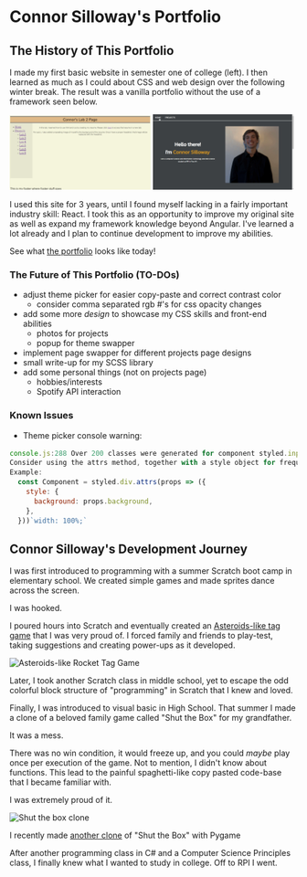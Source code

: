 # Connor Silloway's Portfolio
## The History of This Portfolio
I made my first basic website in semester one of college (left). I then learned as much as I could about CSS and web design over the following winter break. The result was a vanilla portfolio without the use of a framework seen below.
<p float="left">
  <img src="https://github.com/Cosillow/Personal-Website/blob/master/vite-personal-website/public/iit-labs.png?raw=true" width="49%" />
  <img src="https://github.com/Cosillow/Personal-Website/blob/master/vite-personal-website/public/old-portfolio.gif?raw=true" width="49%" /> 
</p>

I used this site for 3 years, until I found myself lacking in a fairly important industry skill: React. I took this as an opportunity to improve my original site as well as expand my framework knowledge beyond Angular. I've learned a lot already and I plan to continue development to improve my abilities.

See what [the portfolio](https://connor-silloway-portfolio.netlify.app/) looks like today!

### The Future of This Portfolio (TO-DOs)
- adjust theme picker for easier copy-paste and correct contrast color
	- consider comma separated rgb #'s for css opacity changes
- add some more _design_ to showcase my CSS skills and front-end abilities
	- photos for projects
	- popup for theme swapper
- implement page swapper for different projects page designs
- small write-up for my SCSS library
- add some personal things (not on projects page)
	- hobbies/interests
	- Spotify API interaction

### Known Issues
- Theme picker console warning:
```js
console.js:288 Over 200 classes were generated for component styled.input with the id of "sc-dmqHEX".
Consider using the attrs method, together with a style object for frequently changed styles.
Example:
  const Component = styled.div.attrs(props => ({
    style: {
      background: props.background,
    },
  }))`width: 100%;`
```

## Connor Silloway's Development Journey
I was first introduced to programming with a summer Scratch boot camp in elementary school. We created simple games and made sprites dance across the screen.

I was hooked.

I poured hours into Scratch and eventually created an [Asteroids-like tag game](https://scratch.mit.edu/projects/92771985) that I was very proud of. I forced family and friends to play-test, taking suggestions and creating power-ups as it developed.

![Asteroids-like Rocket Tag Game](https://github.com/Cosillow/Personal-Website/blob/master/vite-personal-website/public/scratch-rockets.gif?raw=true)

Later, I took another Scratch class in middle school, yet to escape the odd colorful block structure of "programming" in Scratch that I knew and loved.

Finally, I was introduced to visual basic in High School. That summer I made a clone of a beloved family game called "Shut the Box" for my grandfather.

It was a mess.

There was no win condition, it would freeze up, and you could _maybe_ play once per execution of the game. Not to mention, I didn't know about functions. This lead to the painful spaghetti-like copy pasted code-base that I became familiar with.

I was extremely proud of it.

![Shut the box clone]()

I recently made [another clone](https://github.com/Cosillow/Shut-the-box) of "Shut the Box" with Pygame

After another programming class in C# and a Computer Science Principles class, I finally knew what I wanted to study in college. Off to RPI I went.
